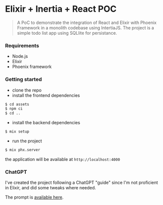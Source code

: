# Elixir + Inertia + React POC

> A PoC to demonstrate the integration of React and Elixir with Phoenix Framework in a monolith codebase using IntertiaJS. The project is a simple todo list app using SQLlite for persistance.

### Requirements

- Node.js
- Elixir
- Phoenix framework

### Getting started

- clone the repo
- install the frontend dependencies

```bash
$ cd assets
$ npm ci
$ cd ..
```

- install the backend dependencies

```bash
$ mix setup
```

- run the project

```bash
$ mix phx.server
```

the application will be available at `http://localhost:4000`

### ChatGPT

I've created the project following a ChatGPT "guide" since I'm not proficient in Elixir, and did some tweaks where needed.

The prompt is [available here](./prompt.md).
